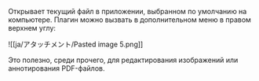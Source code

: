 Открывает текущий файл в приложении, выбранном по умолчанию на компьютере. Плагин можно вызвать в дополнительном меню в правом верхнем углу:

![[ja/アタッチメント/Pasted image 5.png]]

Это полезно, среди прочего, для редактирования изображений или аннотирования PDF-файлов.
